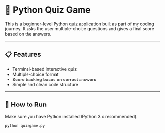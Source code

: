# 🧠 Python Quiz Game

This is a beginner-level Python quiz application built as part of my coding journey. It asks the user multiple-choice questions and gives a final score based on the answers.

---

## 📋 Features

- Terminal-based interactive quiz
- Multiple-choice format
- Score tracking based on correct answers
- Simple and clean code structure

---

## 🚀 How to Run

Make sure you have Python installed (Python 3.x recommended).

```bash
python quizgame.py
